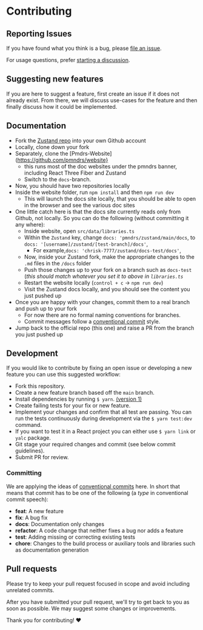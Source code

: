 # Contributing

## Reporting Issues

If you have found what you think is a bug, please [file an issue](https://github.com/pmndrs/zustand/issues/new).

For usage questions, prefer [starting a discussion](https://github.com/pmndrs/zustand/discussions/new).

## Suggesting new features

If you are here to suggest a feature, first create an issue if it does not already exist. From there, we will discuss use-cases for the feature and then finally discuss how it could be implemented.

## Documentation

- Fork the [Zustand repo](https://github.com/pmndrs/zustand/) into your own Github account
- Locally, clone down your fork
- Separately, clone the [Pmdrs-Website](https://github.com/pmndrs/website}
  - this runs most of the doc websites under the pmndrs banner, including React Three Fiber and Zustand
  - Switch to the `docs`-branch.
- Now, you should have two repositories locally
- Inside the website folder, run `npm install` and then `npm run dev`
  - This will launch the docs site locally, that you should be able to open in the browser and see the various doc sites
- One little catch here is that the docs site currently reads only from Github, not locally. So you can do the following (without committing it any where):
  - Inside website, open `src/data/libraries.ts`
  - Within the `Zustand` key, change `docs: 'pmndrs/zustand/main/docs`, to `docs: '[username]/zustand/[test-branch]/docs'`,
    - For example,`docs: 'chrisk-7777/zustand/docs-test/docs'`,
  - Now, inside your Zustand fork, make the appropriate changes to the `.md` files in the `/docs` folder
  - Push those changes up to your fork on a branch such as `docs-test` (_this should match whatever you set it to above in `libraries.ts`_
  - Restart the website locally (`control + c` -> `npm run dev`)
  - Visit the Zustand docs locally, and you should see the content you just pushed up
- Once you are happy with your changes, commit them to a real branch and push up to your fork
  - For now there are no formal naming conventions for branches.
  - Commit messages follow a [conventional commit](#committing) style.
- Jump back to the official repo (this one) and raise a PR from the branch you just pushed up

## Development

If you would like to contribute by fixing an open issue or developing a new feature you can use this suggested workflow:

- Fork this repository.
- Create a new feature branch based off the `main` branch.
- Install dependencies by running `$ yarn`. [(version 1)](https://classic.yarnpkg.com/lang/en/docs/install)
- Create failing tests for your fix or new feature.
- Implement your changes and confirm that all test are passing. You can run the tests continuously during development via the `$ yarn test:dev` command.
- If you want to test it in a React project you can either use `$ yarn link` or `yalc` package.
- Git stage your required changes and commit (see below commit guidelines).
- Submit PR for review.

### Committing

We are applying the ideas of [conventional commits](https://www.conventionalcommits.org/en/v1.0.0/) here. In short that means that commit has to be one of the following (a _type_ in conventional commit speech):

- **feat**: A new feature
- **fix**: A bug fix
- **docs**: Documentation only changes
- **refactor**: A code change that neither fixes a bug nor adds a feature
- **test**: Adding missing or correcting existing tests
- **chore**: Changes to the build process or auxiliary tools and libraries such as documentation
  generation

## Pull requests

Please try to keep your pull request focused in scope and avoid including unrelated commits.

After you have submitted your pull request, we'll try to get back to you as soon as possible. We may suggest some changes or improvements.

Thank you for contributing! :heart:
